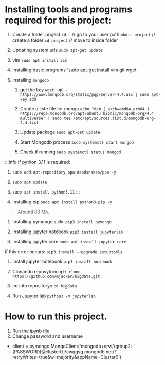 # Installing tools and programs required for this project:

1. Create a folder project
`cd ~` // go to your user path
`mkdir project` // create a folder
`cd project` // move to inside folder

1. Updating system urls
`sudo apt-get update`

1. vim
`sudo apt install vim`

1. Installing basic programs
`sudo apt-get install vim git wget

1. Installing `mongodb`

	1. get the key
`wget -qO - https://www.mongodb.org/static/pgp/server-4.4.asc | sudo apt-key add`
	1. Create a liste file for mongo
`echo "deb [ arch=amd64,arm64 ] https://repo.mongodb.org/apt/ubuntu bionic/mongodb-org/4.4 multiverse" | sudo tee /etc/apt/sources.list.d/mongodb-org-4.4.list`

	1. Update package
`sudo apt-get update`

	1. Start Mongodb process
`sudo systemctl start mongod`

	1. Check if running
`sudo systemctl status mongod`

:::info
if python 3.11 is required:
1. `sudo add-apt-repository ppa:deadsnakes/ppa -y`
1. `sudo apt update`
1. `sudo apt install python3.11`
:::


1. Installing pip
`sudo apt install python3-pip -y`
> Around 83 Mb.

1. Installing pymongo
`sudo pip3 install pymongo`

1. Installing jupyter notebook
`pip3 install jupyterlab`

1. Installing jupyter core
`sudo apt install jupyter-core`

if this error occurs:
`pip3 install --upgrade setuptools`

1. Install jupyter notebook
`pip3 install notebook`


1. Clonando reposytorio
`git clone https://github.com/mjacker/bigdata.git`

1. cd into repositoryo
`cd bigdata`

1. Run Jupyter lab
`python3 -m jupyterlab .`


# How to run this project.

1. Run the ipynb file
2. Change password and username
* client = pymongo.MongoClient('mongodb+srv://group2:(PASSWORD)@cluster0.7cwggsq.mongodb.net/?retryWrites=true&w=majority&appName=Cluster0')
